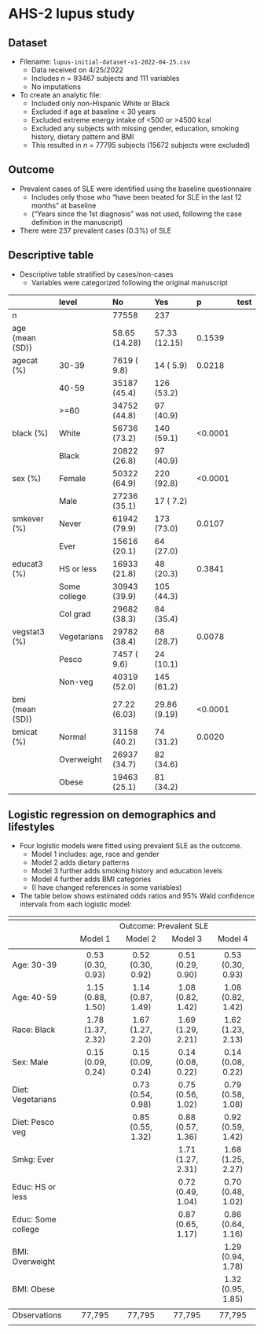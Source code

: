 AHS-2 lupus study
================

## Dataset

-   Filename: `lupus-initial-dataset-v1-2022-04-25.csv`
    -   Data received on 4/25/2022
    -   Includes *n* = 93467 subjects and 111 variables
    -   No imputations
-   To create an analytic file:
    -   Included only non-Hispanic White or Black
    -   Excluded if age at baseline \< 30 years
    -   Excluded extreme energy intake of \<500 or >4500 kcal
    -   Excluded any subjects with missing gender, education, smoking
        history, dietary pattern and BMI
    -   This resulted in *n* = 77795 subjects (15672 subjects were
        excluded)

## Outcome

-   Prevalent cases of SLE were identified using the baseline
    questionnaire
    -   Includes only those who “have been treated for SLE in the last
        12 months” at baseline
    -   (“Years since the 1st diagnosis” was not used, following the
        case definition in the manuscript)
-   There were 237 prevalent cases (0.3%) of SLE

## Descriptive table

-   Descriptive table stratified by cases/non-cases
    -   Variables were categorized following the original manuscript

|                 | level        | No            | Yes           | p        | test |
|:----------------|:-------------|:--------------|:--------------|:---------|:-----|
| n               |              | 77558         | 237           |          |      |
| age (mean (SD)) |              | 58.65 (14.28) | 57.33 (12.15) | 0.1539   |      |
| agecat (%)      | 30-39        | 7619 ( 9.8)   | 14 ( 5.9)     | 0.0218   |      |
|                 | 40-59        | 35187 (45.4)  | 126 (53.2)    |          |      |
|                 | \>=60        | 34752 (44.8)  | 97 (40.9)     |          |      |
| black (%)       | White        | 56736 (73.2)  | 140 (59.1)    | \<0.0001 |      |
|                 | Black        | 20822 (26.8)  | 97 (40.9)     |          |      |
| sex (%)         | Female       | 50322 (64.9)  | 220 (92.8)    | \<0.0001 |      |
|                 | Male         | 27236 (35.1)  | 17 ( 7.2)     |          |      |
| smkever (%)     | Never        | 61942 (79.9)  | 173 (73.0)    | 0.0107   |      |
|                 | Ever         | 15616 (20.1)  | 64 (27.0)     |          |      |
| educat3 (%)     | HS or less   | 16933 (21.8)  | 48 (20.3)     | 0.3841   |      |
|                 | Some college | 30943 (39.9)  | 105 (44.3)    |          |      |
|                 | Col grad     | 29682 (38.3)  | 84 (35.4)     |          |      |
| vegstat3 (%)    | Vegetarians  | 29782 (38.4)  | 68 (28.7)     | 0.0078   |      |
|                 | Pesco        | 7457 ( 9.6)   | 24 (10.1)     |          |      |
|                 | Non-veg      | 40319 (52.0)  | 145 (61.2)    |          |      |
| bmi (mean (SD)) |              | 27.22 (6.03)  | 29.86 (9.19)  | \<0.0001 |      |
| bmicat (%)      | Normal       | 31158 (40.2)  | 74 (31.2)     | 0.0020   |      |
|                 | Overweight   | 26937 (34.7)  | 82 (34.6)     |          |      |
|                 | Obese        | 19463 (25.1)  | 81 (34.2)     |          |      |

## Logistic regression on demographics and lifestyles

-   Four logistic models were fitted using prevalent SLE as the outcome.
    -   Model 1 includes: age, race and gender
    -   Model 2 adds dietary patterns
    -   Model 3 further adds smoking history and education levels
    -   Model 4 further adds BMI categories
    -   (I have changed references in some variables)
-   The table below shows estimated odds ratios and 95% Wald confidence
    intervals from each logistic model:

<table style="text-align:center">
<tr>
<td colspan="5" style="border-bottom: 1px solid black">
</td>
</tr>
<tr>
<td style="text-align:left">
</td>
<td colspan="4">
Outcome: Prevalent SLE
</td>
</tr>
<tr>
<td style="text-align:left">
</td>
<td>
Model 1
</td>
<td>
Model 2
</td>
<td>
Model 3
</td>
<td>
Model 4
</td>
</tr>
<tr>
<td colspan="5" style="border-bottom: 1px solid black">
</td>
</tr>
<tr>
<td style="text-align:left">
Age: 30-39
</td>
<td>
0.53 (0.30, 0.93)
</td>
<td>
0.52 (0.30, 0.92)
</td>
<td>
0.51 (0.29, 0.90)
</td>
<td>
0.53 (0.30, 0.93)
</td>
</tr>
<tr>
<td style="text-align:left">
Age: 40-59
</td>
<td>
1.15 (0.88, 1.50)
</td>
<td>
1.14 (0.87, 1.49)
</td>
<td>
1.08 (0.82, 1.42)
</td>
<td>
1.08 (0.82, 1.42)
</td>
</tr>
<tr>
<td style="text-align:left">
Race: Black
</td>
<td>
1.78 (1.37, 2.32)
</td>
<td>
1.67 (1.27, 2.20)
</td>
<td>
1.69 (1.29, 2.21)
</td>
<td>
1.62 (1.23, 2.13)
</td>
</tr>
<tr>
<td style="text-align:left">
Sex: Male
</td>
<td>
0.15 (0.09, 0.24)
</td>
<td>
0.15 (0.09, 0.24)
</td>
<td>
0.14 (0.08, 0.22)
</td>
<td>
0.14 (0.08, 0.22)
</td>
</tr>
<tr>
<td style="text-align:left">
Diet: Vegetarians
</td>
<td>
</td>
<td>
0.73 (0.54, 0.98)
</td>
<td>
0.75 (0.56, 1.02)
</td>
<td>
0.79 (0.58, 1.08)
</td>
</tr>
<tr>
<td style="text-align:left">
Diet: Pesco veg
</td>
<td>
</td>
<td>
0.85 (0.55, 1.32)
</td>
<td>
0.88 (0.57, 1.36)
</td>
<td>
0.92 (0.59, 1.42)
</td>
</tr>
<tr>
<td style="text-align:left">
Smkg: Ever
</td>
<td>
</td>
<td>
</td>
<td>
1.71 (1.27, 2.31)
</td>
<td>
1.68 (1.25, 2.27)
</td>
</tr>
<tr>
<td style="text-align:left">
Educ: HS or less
</td>
<td>
</td>
<td>
</td>
<td>
0.72 (0.49, 1.04)
</td>
<td>
0.70 (0.48, 1.02)
</td>
</tr>
<tr>
<td style="text-align:left">
Educ: Some college
</td>
<td>
</td>
<td>
</td>
<td>
0.87 (0.65, 1.17)
</td>
<td>
0.86 (0.64, 1.16)
</td>
</tr>
<tr>
<td style="text-align:left">
BMI: Overweight
</td>
<td>
</td>
<td>
</td>
<td>
</td>
<td>
1.29 (0.94, 1.78)
</td>
</tr>
<tr>
<td style="text-align:left">
BMI: Obese
</td>
<td>
</td>
<td>
</td>
<td>
</td>
<td>
1.32 (0.95, 1.85)
</td>
</tr>
<tr>
<td colspan="5" style="border-bottom: 1px solid black">
</td>
</tr>
<tr>
<td style="text-align:left">
Observations
</td>
<td>
77,795
</td>
<td>
77,795
</td>
<td>
77,795
</td>
<td>
77,795
</td>
</tr>
<tr>
<td colspan="5" style="border-bottom: 1px solid black">
</td>
</tr>
</table>
